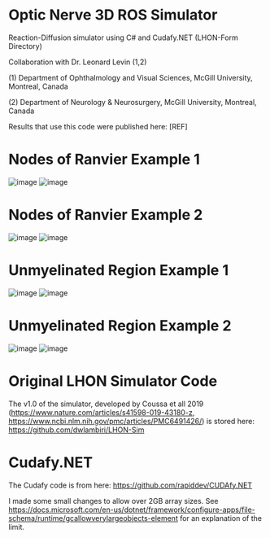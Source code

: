# Optic Nerve 3D ROS Simulator

Reaction-Diffusion simulator using C# and Cudafy.NET (LHON-Form Directory)

Collaboration with Dr. Leonard Levin (1,2)

(1) Department of Ophthalmology and Visual Sciences, McGill University, Montreal, Canada

(2) Department of Neurology & Neurosurgery, McGill University, Montreal, Canada


Results that use this code were published here: [REF]

# Nodes of Ranvier Example 1
![image](https://user-images.githubusercontent.com/28689806/186224817-cd69991d-cfc5-46ef-8e78-7a6a5d41ea0b.png)
![image](https://user-images.githubusercontent.com/28689806/186225466-047d2229-6b22-4a33-9a0d-c647edb197ed.png)

# Nodes of Ranvier Example 2
![image](https://user-images.githubusercontent.com/28689806/186224837-26e9c47c-4a84-4143-adc0-8c8eae5d72e1.png)
![image](https://user-images.githubusercontent.com/28689806/186224869-6990c795-2a0a-44d5-9b7b-da019c08076f.png)

# Unmyelinated Region Example 1
![image](https://user-images.githubusercontent.com/28689806/186224972-3b12d506-26a9-4006-8472-7ca1ed338253.png)
![image](https://user-images.githubusercontent.com/28689806/186225010-b9579c41-bb21-48cf-881b-1d2e3052d92d.png)


# Unmyelinated Region Example 2
![image](https://user-images.githubusercontent.com/28689806/186225087-c4ee4c5f-b912-4a2f-9c5d-b2b3f7d2d516.png)
![image](https://user-images.githubusercontent.com/28689806/186225131-f6d43293-8ce7-4831-9d20-a85adb91601c.png)


# Original LHON Simulator Code

The v1.0 of the simulator, developed by Coussa et all 2019 (https://www.nature.com/articles/s41598-019-43180-z, https://www.ncbi.nlm.nih.gov/pmc/articles/PMC6491426/) is stored here: https://github.com/dwlambiri/LHON-Sim

# Cudafy.NET
The Cudafy code is from here: https://github.com/rapiddev/CUDAfy.NET

I made some small changes to allow over 2GB array sizes. 
See https://docs.microsoft.com/en-us/dotnet/framework/configure-apps/file-schema/runtime/gcallowverylargeobjects-element for an explanation of the limit.


